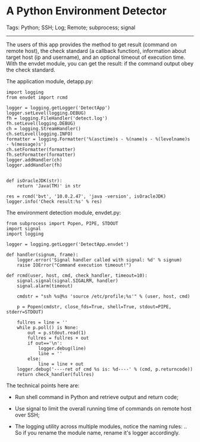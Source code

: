 # A Python Environment Detector
Tags: Python; SSH; Log; Remote; subprocess; signal

------

The users of this app provides the method to get result (command on remote host),
the check standard (a callback function),
information about target host (ip and username),
and an optional timeout of execution time.
With the envdet module,
you can get the result: if the command output obey the check standard.

The application module, detapp.py:

    import logging
    from envdet import rcmd

    logger = logging.getLogger('DetectApp')
    logger.setLevel(logging.DEBUG)
    fh = logging.FileHandler('detect.log')
    fh.setLevel(logging.DEBUG)
    ch = logging.StreamHandler()
    ch.setLevel(logging.INFO)
    formatter = logging.Formatter('%(asctime)s - %(name)s - %(levelname)s - %(message)s')
    ch.setFormatter(formatter)
    fh.setFormatter(formatter)
    logger.addHandler(ch)
    logger.addHandler(fh)


    def isOracleJDK(str):
        return 'Java(TM)' in str

    res = rcmd('bvt', '10.0.2.47', 'java -version', isOracleJDK)
    logger.info('Check result:%s' % res)

The environment detection module, envdet.py:

    from subprocess import Popen, PIPE, STDOUT
    import signal
    import logging

    logger = logging.getLogger('DetectApp.envdet')

    def handler(signum, frame):
        logger.error('Signal handler called with signal: %d' % signum)
        raise IOError("Command execution timeout!")

    def rcmd(user, host, cmd, check_handler, timeout=10):
        signal.signal(signal.SIGALRM, handler)
        signal.alarm(timeout)

        cmdstr = "ssh %s@%s 'source /etc/profile;%s'" % (user, host, cmd)

        p = Popen(cmdstr, close_fds=True, shell=True, stdout=PIPE, stderr=STDOUT)

        fullres = line = ''
        while p.poll() is None:
            out = p.stdout.read(1)
            fullres = fullres + out
            if out=='\n':
                logger.debug(line)
                line = ''
            else:
                line = line + out
        logger.debug('----ret of cmd %s is: %d----' % (cmd, p.returncode))
        return check_handler(fullres)

The technical points here are:

* Run shell command in Python and retrieve output and return code;

* Use signal to limit the overall running time of commands on remote host over SSH;

* The logging utility across multiple modules, notice the naming rules:
  <app-logger-name>.<imported-module-name>. So if you rename the module name,
  rename it's logger accordingly.
